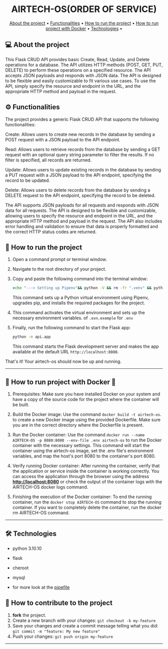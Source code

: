 <h1 align="center"> AIRTECH-OS(ORDER OF SERVICE)</h1>

<p align="center">
 <a href="#-About-the-project">About the project</a> •
 <a href="#-Functionalities">Functionalities</a> •
 <a href="#-How-to-run-the-project">How to run the project</a> •
 <a href="#-How-to-run-project-with-Docker"> How to run project with Docker</a> •
 <a href="#-Technologies">Technologies</a> •
</p>

## 💻 About the project

This Flask CRUD API provides basic Create, Read, Update, and Delete operations for a database. The API utilizes HTTP methods (POST, GET, PUT, DELETE) to perform these operations on a specified resource. The API accepts JSON payloads and responds with JSON data. The API is designed to be flexible and easily customizable to fit various use cases. To use the API, simply specify the resource and endpoint in the URL, and the appropriate HTTP method and payload in the request.

## ⚙️ Functionalities

The project provides a generic Flask CRUD API that supports the following functionalities:

Create: Allows users to create new records in the database by sending a POST request with a JSON payload to the API endpoint.

Read: Allows users to retrieve records from the database by sending a GET request with an optional query string parameter to filter the results. If no filter is specified, all records are returned.

Update: Allows users to update existing records in the database by sending a PUT request with a JSON payload to the API endpoint, specifying the record to be updated.

Delete: Allows users to delete records from the database by sending a DELETE request to the API endpoint, specifying the record to be deleted.

The API supports JSON payloads for all requests and responds with JSON data for all requests. The API is designed to be flexible and customizable, allowing users to specify the resource and endpoint in the URL, and the appropriate HTTP method and payload in the request. The API also includes error handling and validation to ensure that data is properly formatted and the correct HTTP status codes are returned.

## 🚀 How to run the project

1. Open a command prompt or terminal window.
2. Navigate to the root directory of your project.
3. Copy and paste the following command into the terminal window:

   ```BASH SCRIPT
   echo "---> Setting up Pipenv"&& python -V && rm -fr ".venv" && python -m venv .venv && .\.venv\Scripts\activate.bat && python.exe -m pip install --upgrade pip && pip install pipenv install
   ```

   This command sets up a Python virtual environment using Pipenv, upgrades pip, and installs the required packages for the project.
4. This command activates the virtual environment and sets up the necessary environment variables.
of `.evn.exemple` for `.env`
5. Finally, run the following command to start the Flask app:

    ```BASH SCRIPT
   python -m api.app
   ```

   This command starts the Flask development server and makes the app available at the default URL `http://localhost:8080`.

That's it! Your airtech-os should now be up and running.

---

## 🚀 How to run project with Docker 🐳

1. Prerequisites:
Make sure you have installed Docker on your system and have a copy of the source code for the project where the container will be built.

2. Build the Docker image:
Use the command `docker build -t airtech-os`. to create a new Docker image using the provided Dockerfile. Make sure you are in the correct directory where the Dockerfile is present.

3. Run the Docker container:
Use the command `docker run --name AIRTECH-OS -p 8080:8080 --env-file .env airtech-os` to run the Docker container with the necessary settings. This command will start the container using the airtech-os image, set the .env file's environment variables, and map the host's port 8080 to the container's port 8080.

4. Verify running Docker container:
After running the container, verify that the application or service inside the container is working correctly. You can access the application through the browser using the address **<http://localhost:8080>** or check the output of the container logs with the AIRTECH-OS docker logs command.

5. Finishing the execution of the Docker container:
To end the running container, run the `docker stop AIRTECH-OS` command to stop the running container. If you want to completely delete the container, run the docker rm AIRTECH-OS command.

---

## 🛠 Technologies

- python 3.10.10
- flask
- cheroot
- mysql

- for more look at the [pipefile](airtech-os\Pipfile)

## 💪 How to contribute to the project

1. **fork** the project.
2. Create a new branch with your changes: `git checkout -b my-feature`
3. Save your changes and create a commit message telling what you did: `git commit -m "feature: My new feature"`
4. Push your changes: `git push origin my-feature`

---
